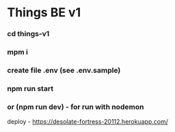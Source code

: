 # Things BE v1
### cd things-v1
### mpm  i
### create file .env (see .env.sample)
### npm run start 
### or (npm run dev) - for run with nodemon

deploy - https://desolate-fortress-20112.herokuapp.com/
